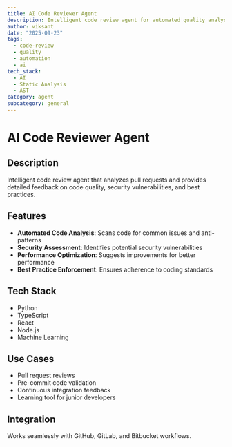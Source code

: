 ```yaml
---
title: AI Code Reviewer Agent
description: Intelligent code review agent for automated quality analysis and suggestions
author: viksant
date: "2025-09-23"
tags:
  - code-review
  - quality
  - automation
  - ai
tech_stack:
  - AI
  - Static Analysis
  - AST
category: agent
subcategory: general
---
```


# AI Code Reviewer Agent

## Description
Intelligent code review agent that analyzes pull requests and provides detailed feedback on code quality, security vulnerabilities, and best practices.

## Features
- **Automated Code Analysis**: Scans code for common issues and anti-patterns
- **Security Assessment**: Identifies potential security vulnerabilities
- **Performance Optimization**: Suggests improvements for better performance
- **Best Practice Enforcement**: Ensures adherence to coding standards

## Tech Stack
- Python
- TypeScript
- React
- Node.js
- Machine Learning

## Use Cases
- Pull request reviews
- Pre-commit code validation
- Continuous integration feedback
- Learning tool for junior developers

## Integration
Works seamlessly with GitHub, GitLab, and Bitbucket workflows.